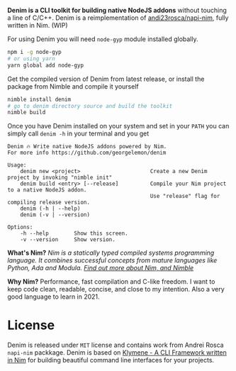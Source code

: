 **Denim is a CLI toolkit for building native NodeJS addons** without touching a line of C/C++. Denim is a reimplementation of [andi23rosca/napi-nim](https://github.com/andi23rosca/napi-nim), fully written in Nim. (WIP)

For using Denim you will need <code>node-gyp</code> module installed globally.
```bash
npm i -g node-gyp
# or using yarn
yarn global add node-gyp
```

Get the compiled version of Denim from latest release, or install the package from Nimble and compile it yourself
```bash
nimble install denim
# go to denim directory source and build the toolkit
nimble build
```

Once you have Denim installed on your system and set in your `PATH` you can simply call `denim -h` in your terminal and you get
```
Denim 🔥 Write native NodeJS addons powered by Nim.
For more info https://github.com/georgelemon/denim

Usage:
    denim new <project>                      Create a new Denim project by invoking "nimble init" 
    denim build <entry> [--release]          Compile your Nim project to a native NodeJS addon.
                                             Use "release" flag for compiling release version. 
    denim (-h | --help)
    denim (-v | --version)

Options:
    -h --help        Show this screen.
    -v --version     Show version.
```

**What's Nim?**
_Nim is a statically typed compiled systems programming language. It combines successful concepts from mature languages like Python, Ada and Modula. [Find out more about Nim, and Nimble](https://nim-lang.org/)_

**Why Nim?**
Performance, fast compilation and C-like freedom. I want to keep code clean, readable, concise, and close to my intention. Also a very good language to learn in 2021.

# License
Denim is released under <code>MIT</code> license and contains work from Andrei Rosca `napi-nim` packkage. Denim is based on [Klymene - A CLI Framework written in Nim](https://github.com/georgelemon/klymene) for building beautiful command line interfaces for your projects.
